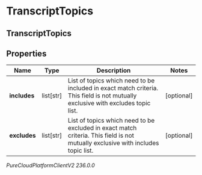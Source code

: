 # TranscriptTopics

## TranscriptTopics

## Properties

|Name | Type | Description | Notes|
|------------ | ------------- | ------------- | -------------|
| **includes** | list[str] | List of topics which need to be included in exact match criteria. This field is not mutually exclusive with excludes topic list. | [optional] |
| **excludes** | list[str] | List of topics which need to be excluded in exact match criteria. This field is not mutually exclusive with includes topic list. | [optional] |



_PureCloudPlatformClientV2 236.0.0_
